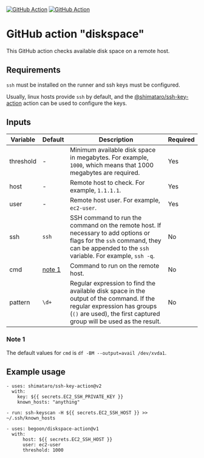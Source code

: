 [![GitHub Action][test-badge]][test-pipeline]
[![GitHub Action][integration-badge]][integration-pipeline]

[test-badge]: https://github.com/begoon/diskspace-action/actions/workflows/test.yaml/badge.svg
[test-pipeline]: https://github.com/begoon/diskspace-action/actions/workflows/test.yaml
[integration-badge]: https://github.com/begoon/diskspace-action/actions/workflows/integration_test.yaml/badge.svg
[integration-pipeline]: https://github.com/begoon/diskspace-action/actions/workflows/integration_test.yaml

# GitHub action "diskspace"

This GitHub action checks available disk space on a remote host.

## Requirements

`ssh` must be installed on the runner and ssh keys must be configured.

Usually, linux hosts provide `ssh` by default, and the
[@shimataro/ssh-key-action](https://github.com/shimataro/ssh-key-action)
action can be used to configure the keys.

## Inputs

| Variable | Default |Description | Required |
| --- | --- | --- | --- |
| threshold | - | Minimum available disk space in megabytes. For example, `1000`, which means that 1000 megabytes are required. | Yes |
| host | - | Remote host to check. For example, `1.1.1.1`. | Yes |
| user | - | Remote host user. For example, `ec2-user`.| Yes |
| ssh | `ssh` | SSH command to run the command on the remote host. If necessary to add options or flags for the `ssh` command, they can be appended to the `ssh` variable. For example, `ssh -q`. | No |
| cmd | [note 1](#note-1) | Command to run on the remote host. | No |
| pattern | `\d+` | Regular expression to find the available disk space in the output of the command. If the regular expression has groups (`()` are used), the first captured group will be used as the result. | No |

### Note 1

The default values for `cmd` is `df -BM --output=avail /dev/xvda1`.

## Example usage

    - uses: shimataro/ssh-key-action@v2
      with:
        key: ${{ secrets.EC2_SSH_PRIVATE_KEY }}
        known_hosts: "anything"

    - run: ssh-keyscan -H ${{ secrets.EC2_SSH_HOST }} >> ~/.ssh/known_hosts    
  
    - uses: begoon/diskspace-action@v1
      with:
          host: ${{ secrets.EC2_SSH_HOST }}
          user: ec2-user
          threshold: 1000

